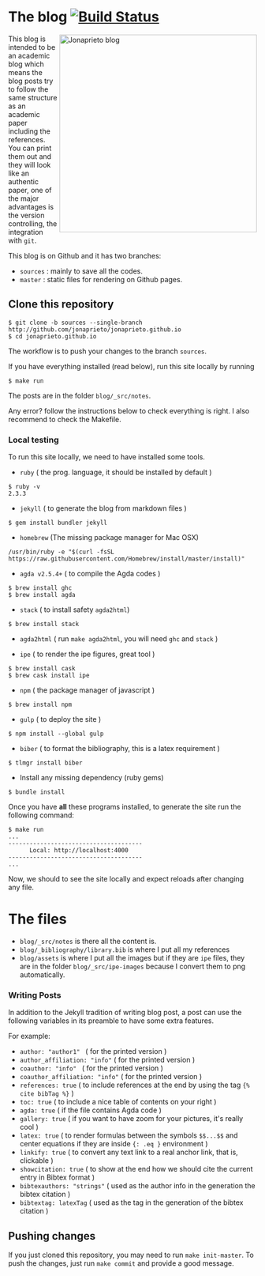 The blog [![Build Status](https://travis-ci.org/jonaprieto/jonaprieto.github.io.svg?branch=sources)](https://travis-ci.org/jonaprieto/jonaprieto.github.io)
========

<img src="https://github.com/jonaprieto/assets/raw/master/blog.gif"
 alt="Jonaprieto blog" height=400 align="right" />

This blog is intended to be an academic blog which means the blog posts try to
follow the same structure as an academic paper including the references. You
can print them out and they will look like an authentic paper, one of the
major advantages is the version controlling, the integration with `git`.

This blog is on Github and it has two branches:

  - `sources` : mainly to save all the codes.
  - `master` : static files for rendering on Github pages.

## Clone this repository

```
$ git clone -b sources --single-branch http://github.com/jonaprieto/jonaprieto.github.io
$ cd jonaprieto.github.io
```

The workflow is to push your changes to the branch `sources`.

If you have everything installed (read below), run this site locally by running

```
$ make run
```

The posts are in the folder `blog/_src/notes`.

Any error? follow the instructions below to check everything is right.
I also recommend to check the Makefile.

### Local testing

To run this site locally, we need to have installed some tools.

- `ruby` ( the prog. language, it should be installed by default )

```
$ ruby -v
2.3.3
```

- `jekyll` ( to generate the blog from markdown files )

```
$ gem install bundler jekyll
```

- `homebrew` (The missing package manager for Mac OSX)

```
/usr/bin/ruby -e "$(curl -fsSL https://raw.githubusercontent.com/Homebrew/install/master/install)"
```

- `agda v2.5.4+` ( to compile the Agda codes )

```
$ brew install ghc
$ brew install agda
```

- `stack` ( to install safety `agda2html`)

```
$ brew install stack
```

- `agda2html` ( run `make agda2html`, you will need `ghc` and `stack` )

- `ipe` ( to render the ipe figures, great tool )

```
$ brew install cask
$ brew cask install ipe
```

- `npm` ( the package manager of javascript )

```
$ brew install npm
```

- `gulp` ( to deploy the site )

```
$ npm install --global gulp
```

- `biber` ( to format the bibliography, this is a latex requirement )

```
$ tlmgr install biber
```

- Install any missing dependency (ruby gems)

```
$ bundle install
```

Once you have **all** these programs installed, to generate the site
run the following command:

```
$ make run
...
--------------------------------------
      Local: http://localhost:4000
--------------------------------------
...
```

Now, we should to see the site locally and expect reloads
after changing any file.

# The files

- `blog/_src/notes` is there all the content is.
- `blog/_bibliography/library.bib` is where I put all my references
- `blog/assets` is where I put all the images but if they are `ipe` files, they are in
the folder `blog/_src/ipe-images` because I convert them to png automatically.

### Writing Posts

In addition to the Jekyll tradition of writing blog post, a post can use the
following variables in its preamble to have some extra features.

For example:

- `author: "author1" ` ( for the printed version )
- `author_affiliation: "info"` ( for the printed version )
- `coauthor: "info" ` ( for the printed version )
- `coauthor_affiliation: "info"` ( for the printed version )
- `references: true` ( to include references at the end by using the tag `{% cite bibTag %}` )
- `toc: true` ( to include a nice table of contents on your right )
- `agda: true` ( if the file contains Agda code )
- `gallery: true` ( if you want to have zoom for your pictures, it's really cool )
- `latex: true` ( to render formulas between the symbols `$$...$$` and center equations if they are inside `{: .eq }` environment )
- `linkify: true` ( to convert any text link to a real anchor link, that is, clickable )
- `showcitation: true` ( to show at the end how we should cite the current entry in Bibtex format )
- `bibtexauthors: "strings"` ( used as the author info in the generation the bibtex citation )
- `bibtextag: latexTag` ( used as the tag in the generation of the bibtex citation )

## Pushing changes

If you just cloned this repository, you may need to run `make init-master`.
To push the changes, just run `make commit` and provide a good message.
